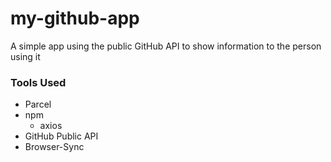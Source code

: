 # my-github-app

A simple app using the public GitHub API to show information to the person using it

### Tools Used

- Parcel
- npm
  - axios
- GitHub Public API
- Browser-Sync
